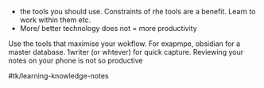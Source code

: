 * the tools you should use. Constraints of rhe tools are a benefit. Learn to work within them etc.
* More/ better technology does not = more productivity

Use the tools that maximise your wokflow. For exapmpe, obsidian for a master database. 1writer (or whtever) for quick capture. Reviewing your notes on your phone is not so productive

#tk/learning-knowledge-notes
